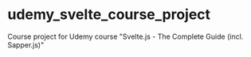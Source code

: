 # udemy_svelte_course_project
Course project for Udemy course "Svelte.js - The Complete Guide (incl. Sapper.js)"
